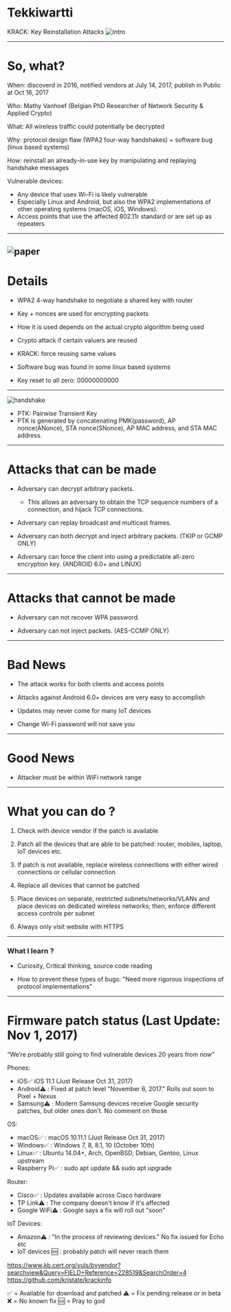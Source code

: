 # Tekkiwartti

KRACK: Key Reinstallation Attacks
![intro](../resources/pics/intro.png)

---

# So, what?

When: discoverd in 2016, notified vendors at July 14, 2017, publish in Public at Oct 16, 2017

Who: Mathy Vanhoef (Belgian PhD Researcher of Network Security & Applied Crypto)

What: All wireless traffic could potentially be decrypted

Why: protocol design flaw (WPA2 four-way handshakes) + software bug (linux based systems)

How: reinstall an already-in-use key by manipulating and replaying handshake messages

Vulnerable devices: 
  * Any device that uses Wi-Fi is likely vulnerable 
  * Especially Linux and Android, but also the WPA2 implementations of other operating systems (macOS, iOS, Windows).
  * Access points that use the affected 802.11r standard or are set up as repeaters


---
![paper](../resources/pics/paper.png)
---

# Details

- WPA2 4-way handshake to negotiate a shared key with router

- Key + nonces are used for encrypting packets

- How it is used depends on the actual crypto algorithm being used

- Crypto attack if certain valuers are reused 

- KRACK: force reusing same values

- Software bug was found in some linux based systems 

- Key reset to all zero: 00000000000

---
![handshake](../resources/pics/handshake.png)

- PTK: Pairwise Transient Key
- PTK is generated by concatenating PMK(password), AP nonce(ANonce), STA nonce(SNonce), AP MAC address, and STA MAC address.
---
# Attacks that can be made

- Adversary can decrypt arbitrary packets.
    * This allows an adversary to obtain the TCP sequence numbers of a connection, and hijack TCP connections.

- Adversary can replay broadcast and multicast frames.

- Adversary can both decrypt and inject arbitrary packets. (TKIP or GCMP ONLY)

- Adversary can force the client into using a predictable all-zero encryption key. (ANDROID 6.0+ and LINUX)

---
# Attacks that cannot be made

- Adversary can not recover WPA password.

- Adversary can not inject packets. (AES-CCMP ONLY)

---

# Bad News

- The attack works for both clients and access points

- Attacks against Android 6.0+ devices are very easy to accomplish

- Updates may never come for many IoT devices

- Change Wi-Fi password will not save you

---

# Good News

- Attacker must be within WiFi network range

---

# What you can do ?

1. Check with device vendor if the patch is available

2. Patch all the devices that are able to be patched: router, mobiles, laptop, IoT devices etc.

3. If patch is not available, replace wireless connections with either wired connections or cellular connection

4. Replace all devices that cannot be patched

5. Place devices on separate, restricted subnets/networks/VLANs and place devices on dedicated wireless networks; then, enforce different access controls per subnet

6. Always only visit website with HTTPS

---

### What I learn ?

- Curiosity, Critical thinking, source code reading

- How to prevent these types of bugs: "Need more rigorous inspections of protocol implementations"

---

# Firmware patch status (Last Update: Nov 1, 2017)

“We’re probably still going to find vulnerable devices 20 years from now”

Phones: 
- iOS:white_check_mark: iOS 11.1 (Just Release Oct 31, 2017)
- Android:warning: : Fixed at patch level "November 6, 2017." Rolls out soon to Pixel + Nexus
- Samsung:warning: : Modern Samsung devices receive Google security patches, but older ones don't. No comment on those

OS:
- macOS:white_check_mark: : macOS 10.11.1 (Just Release Oct 31, 2017)
- Windows:white_check_mark: : Windows 7, 8, 8.1, 10 (October 10th)
- Linux:white_check_mark: : Ubuntu 14.04+, Arch, OpenBSD, Debian, Gentoo, Linux upstream
- Raspberry Pi:white_check_mark: : sudo apt update && sudo apt upgrade

Router:
- Cisco:white_check_mark: : Updates available across Cisco hardware
- TP Link:warning: : The company doesn't know if it's affected
- Google WiFi:warning: : Google says a fix will roll out "soon"

IoT Devices:
- Amazon:warning: : "In the process of reviewing devices." No fix issued for Echo etc 
- IoT devices :sos: : probably patch will never reach them

https://www.kb.cert.org/vuls/byvendor?searchview&Query=FIELD+Reference=228519&SearchOrder=4
https://github.com/kristate/krackinfo

:white_check_mark: = Available for download and patched
:warning: = Fix pending release or in beta
:x: = No known fix
:sos: = Pray to god 


